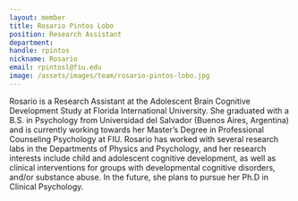 ```yaml
---
layout: member
title: Rosario Pintos Lobo
position: Research Assistant
department:
handle: rpintos
nickname: Rosario
email: rpintosl@fiu.edu
image: /assets/images/team/rosario-pintos-lobo.jpg
---
```


Rosario is a Research Assistant at the Adolescent Brain Cognitive Development Study at Florida International University. She graduated with a B.S. in Psychology from Universidad del Salvador (Buenos Aires, Argentina) and is currently working towards her Master’s Degree in Professional Counseling Psychology at FIU. Rosario has worked with several research labs in the Departments of Physics and Psychology, and her research interests include child and adolescent cognitive development, as well as clinical interventions for groups with developmental cognitive disorders, and/or substance abuse. In the future, she plans to pursue her Ph.D in Clinical Psychology.
